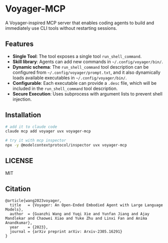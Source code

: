 # Voyager-MCP

A Voyager-inspired MCP server that enables coding agents to build and immediately use CLI tools without restarting sessions.

## Features

- **Single Tool**: The tool exposes a single tool `run_shell_command`.
- **Skill library**: Agents can add new commands in `~/.config/voyager/bin/`.
- **Dynamic schema**: The `run_shell_command` tool description can be configured from `~/.config/voyager/prompt.txt`, and it also dynamically loads available executables in `~/.config/voyager/bin/`.
- **Configurable**: Each executable can provide a `.desc` file, which will be included in the `run_shell_command` tool description.
- **Secure Execution**: Uses subprocess with argument lists to prevent shell injection.

## Installation

```bash
# add it to claude code
claude mcp add voyager uvx voyager-mcp

# try it with mcp inspector
npx -y @modelcontextprotocol/inspector uvx voyager-mcp
```

## LICENSE

MIT

## Citation
```
@article{wang2023voyager,
  title   = {Voyager: An Open-Ended Embodied Agent with Large Language Models},
  author  = {Guanzhi Wang and Yuqi Xie and Yunfan Jiang and Ajay Mandlekar and Chaowei Xiao and Yuke Zhu and Linxi Fan and Anima Anandkumar},
  year    = {2023},
  journal = {arXiv preprint arXiv: Arxiv-2305.16291}
}
```
